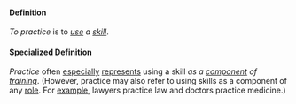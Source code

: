 #### Definition

*To practice* is to *[use](https://github.com/gcassel/Modular-Organization-Terminology/blob/master/terms/use.md) a [skill](https://github.com/gcassel/Modular-Organization-Terminology/blob/master/terms/skill.md)*.
		
#### Specialized Definition

*Practice* often [especially](https://github.com/gcassel/Modular-Organization-Terminology/blob/master/terms/specialize.md) [represents](https://github.com/gcassel/Modular-Organization-Terminology/blob/master/terms/represent.md) using a skill *as a [component](https://github.com/gcassel/Modular-Organization-Terminology/blob/master/terms/component.md) of [training](https://github.com/gcassel/Modular-Organization-Terminology/blob/master/terms/train.md)*.   (However, practice may also refer to using skills as a component of any [role](https://github.com/gcassel/Modular-Organization-Terminology/blob/master/terms/role.md).  For [example](https://github.com/gcassel/Modular-Organization-Terminology/blob/master/terms/example.md), lawyers practice law and doctors practice medicine.)
